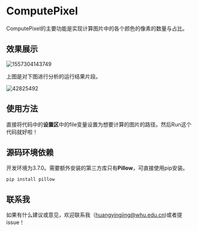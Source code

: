 # ComputePixel

ComputePixel的主要功能是实现计算图片中的各个颜色的像素的数量与占比。



## 效果展示

![1557304143749](D:\10GitRepository\ImageHosting\assets\1557304143749.png)

上图是对下图进行分析的运行结果片段。

![42825492](D:\10GitRepository\ImageHosting\assets\42825492.jpg)

## 使用方法

直接将代码中的**设置区**中的file变量设置为想要计算的图片的路径。然后Run这个代码就好啦！

## 源码环境依赖

开发环境为3.7.0。需要额外安装的第三方库只有**Pillow**，可直接使用pip安装。

```
pip install pillow
```

## 联系我

如果有什么建议或意见，欢迎联系我（huangyingjing@whu.edu.cn)或者提issue！